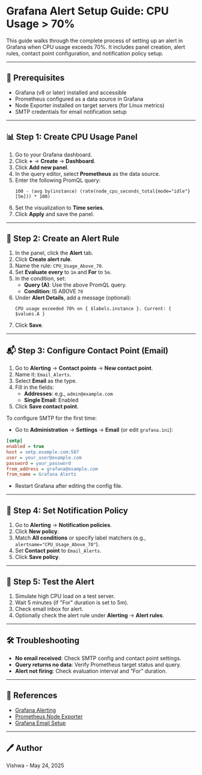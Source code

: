 # Grafana Alert Setup Guide: CPU Usage > 70%

This guide walks through the complete process of setting up an alert in Grafana when CPU usage exceeds 70%. It includes panel creation, alert rules, contact point configuration, and notification policy setup.

---

## 📌 Prerequisites

- Grafana (v8 or later) installed and accessible
- Prometheus configured as a data source in Grafana
- Node Exporter installed on target servers (for Linux metrics)
- SMTP credentials for email notification setup

---

## 📊 Step 1: Create CPU Usage Panel

1. Go to your Grafana dashboard.
2. Click **+** → **Create** → **Dashboard**.
3. Click **Add new panel**.
4. In the query editor, select **Prometheus** as the data source.
5. Enter the following PromQL query:
   ```promql
   100 - (avg by(instance) (rate(node_cpu_seconds_total{mode="idle"}[5m])) * 100)
   ```
6. Set the visualization to **Time series**.
7. Click **Apply** and save the panel.

---

## 🚨 Step 2: Create an Alert Rule

1. In the panel, click the **Alert** tab.
2. Click **Create alert rule**.
3. Name the rule: `CPU_Usage_Above_70`.
4. Set **Evaluate every** to `1m` and **For** to `5m`.
5. In the condition, set:
   - **Query (A)**: Use the above PromQL query.
   - **Condition**: IS ABOVE `70`
6. Under **Alert Details**, add a message (optional):
   ```text
   CPU usage exceeded 70% on { $labels.instance }. Current: { $values.A }
   ```
7. Click **Save**.

---

## 📬 Step 3: Configure Contact Point (Email)

1. Go to **Alerting** → **Contact points** → **New contact point**.
2. Name it: `Email_Alerts`.
3. Select **Email** as the type.
4. Fill in the fields:
   - **Addresses**: e.g., `admin@example.com`
   - **Single Email**: Enabled
5. Click **Save contact point**.

To configure SMTP for the first time:

- Go to **Administration** → **Settings** → **Email** (or edit `grafana.ini`):
```ini
[smtp]
enabled = true
host = smtp.example.com:587
user = your_user@example.com
password = your_password
from_address = grafana@example.com
from_name = Grafana Alerts
```
- Restart Grafana after editing the config file.

---

## 🧭 Step 4: Set Notification Policy

1. Go to **Alerting** → **Notification policies**.
2. Click **New policy**.
3. Match **All conditions** or specify label matchers (e.g., `alertname="CPU_Usage_Above_70"`).
4. Set **Contact point** to `Email_Alerts`.
5. Click **Save policy**.

---

## 🧪 Step 5: Test the Alert

1. Simulate high CPU load on a test server.
2. Wait 5 minutes (if "For" duration is set to 5m).
3. Check email inbox for alert.
4. Optionally check the alert rule under **Alerting** → **Alert rules**.

---

## 🛠 Troubleshooting

- **No email received**: Check SMTP config and contact point settings.
- **Query returns no data**: Verify Prometheus target status and query.
- **Alert not firing**: Check evaluation interval and “For” duration.

---

## 📎 References

- [Grafana Alerting](https://grafana.com/docs/grafana/latest/alerting/)
- [Prometheus Node Exporter](https://github.com/prometheus/node_exporter)
- [Grafana Email Setup](https://grafana.com/docs/grafana/latest/setup-grafana/configure-grafana/#smtp)

---

## 🖊 Author

Vishwa - May 24, 2025
